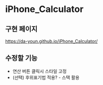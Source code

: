 # iPhone_Calculator

## 구현 페이지

https://da-youn.github.io/iPhone_Calculator/

## 수정할 기능

- 연산 버튼 클릭시 스타일 고정
- (선택) 후위표기법 적용? - 스택 활용

